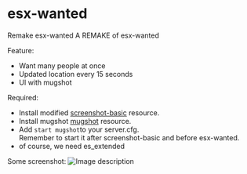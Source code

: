 # esx-wanted
Remake esx-wanted
A REMAKE of esx-wanted 

Feature: 
  - Want many people at once
  - Updated location every 15 seconds
  - UI with mugshot
  
Required:
  - Install modified <a href="https://github.com/jonassvensson4/screenshot-basic">screenshot-basic</a> resource.
  - Install mugshot <a href="https://github.com/jonassvensson4/mugshot">mugshot</a> resource.
  - Add `start mugshot`to your server.cfg. <br>Remember to start it after screenshot-basic and before esx-wanted.
  - of course, we need es_extended
  
Some screenshot:
  ![Image description](https://cdn.discordapp.com/attachments/696051237468110878/696325929588228106/unknown.png)
